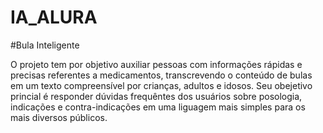 # IA_ALURA

#Bula Inteligente

O projeto tem por objetivo auxiliar pessoas com informações rápidas e precisas referentes a medicamentos, transcrevendo o conteúdo de bulas em um texto compreensível por crianças, adultos e idosos. 
Seu obejetivo princial é responder dúvidas frequêntes dos usuários sobre posologia, indicações e contra-indicações em uma liguagem mais simples para os mais diversos públicos. 
